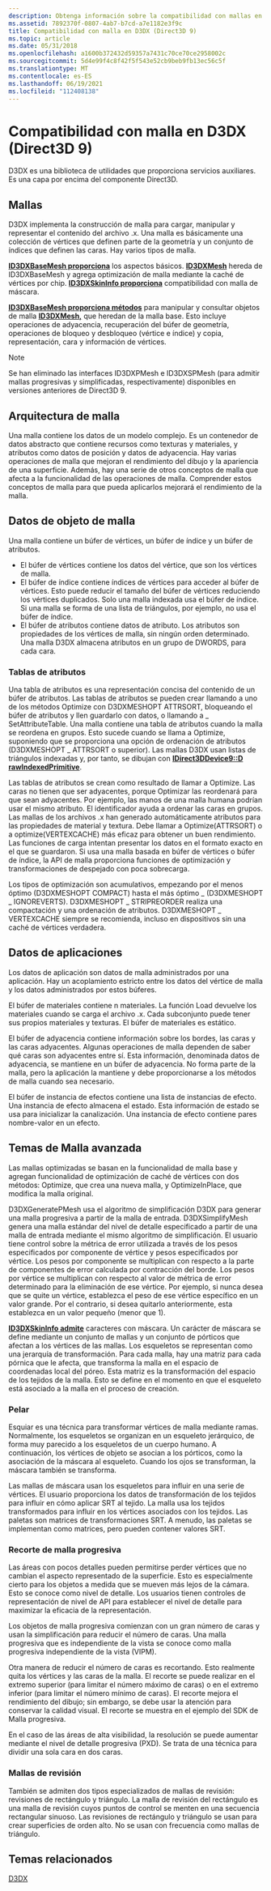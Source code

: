 ```yaml
---
description: Obtenga información sobre la compatibilidad con mallas en D3DX. D3DX es una biblioteca de utilidades que proporciona servicios auxiliares. Es una capa por encima del componente Direct3D.
ms.assetid: 7892370f-0807-4ab7-b7cd-a7e1182e3f9c
title: Compatibilidad con malla en D3DX (Direct3D 9)
ms.topic: article
ms.date: 05/31/2018
ms.openlocfilehash: a1600b372432d59357a7431c70ce70ce2958002c
ms.sourcegitcommit: 5d4e99f4c8f42f5f543e52cb9beb9fb13ec56c5f
ms.translationtype: MT
ms.contentlocale: es-ES
ms.lasthandoff: 06/19/2021
ms.locfileid: "112408138"
---
```

# <a name="mesh-support-in-d3dx-direct3d-9"></a>Compatibilidad con malla en D3DX (Direct3D 9)

D3DX es una biblioteca de utilidades que proporciona servicios auxiliares. Es una capa por encima del componente Direct3D.

## <a name="meshes"></a>Mallas

D3DX implementa la construcción de malla para cargar, manipular y representar el contenido del archivo .x. Una malla es básicamente una colección de vértices que definen parte de la geometría y un conjunto de índices que definen las caras. Hay varios tipos de malla.

[**ID3DXBaseMesh proporciona**](id3dxbasemesh.md) los aspectos básicos. [**ID3DXMesh**](id3dxmesh.md) hereda de ID3DXBaseMesh y agrega optimización de malla mediante la caché de vértices por chip. [**ID3DXSkinInfo proporciona**](id3dxskininfo.md) compatibilidad con malla de máscara.

[**ID3DXBaseMesh proporciona métodos**](id3dxbasemesh.md) para manipular y consultar objetos de malla [**ID3DXMesh,**](id3dxmesh.md) que heredan de la malla base. Esto incluye operaciones de adyacencia, recuperación del búfer de geometría, operaciones de bloqueo y desbloqueo (vértice e índice) y copia, representación, cara y información de vértices.

> [!Note]  
> Se han eliminado las interfaces ID3DXPMesh e ID3DXSPMesh (para admitir mallas progresivas y simplificadas, respectivamente) disponibles en versiones anteriores de Direct3D 9.

 

## <a name="mesh-architecture"></a>Arquitectura de malla

Una malla contiene los datos de un modelo complejo. Es un contenedor de datos abstracto que contiene recursos como texturas y materiales, y atributos como datos de posición y datos de adyacencia. Hay varias operaciones de malla que mejoran el rendimiento del dibujo y la apariencia de una superficie. Además, hay una serie de otros conceptos de malla que afecta a la funcionalidad de las operaciones de malla. Comprender estos conceptos de malla para que pueda aplicarlos mejorará el rendimiento de la malla.

## <a name="mesh-object-data"></a>Datos de objeto de malla

Una malla contiene un búfer de vértices, un búfer de índice y un búfer de atributos.

-   El búfer de vértices contiene los datos del vértice, que son los vértices de malla.
-   El búfer de índice contiene índices de vértices para acceder al búfer de vértices. Esto puede reducir el tamaño del búfer de vértices reduciendo los vértices duplicados. Solo una malla indexada usa el búfer de índice. Si una malla se forma de una lista de triángulos, por ejemplo, no usa el búfer de índice.
-   El búfer de atributos contiene datos de atributo. Los atributos son propiedades de los vértices de malla, sin ningún orden determinado. Una malla D3DX almacena atributos en un grupo de DWORDS, para cada cara.

### <a name="attribute-tables"></a>Tablas de atributos

Una tabla de atributos es una representación concisa del contenido de un búfer de atributos. Las tablas de atributos se pueden crear llamando a uno de los métodos Optimize con D3DXMESHOPT ATTRSORT, bloqueando el búfer de atributos y llen guardarlo con datos, o llamando a \_ SetAttributeTable. Una malla contiene una tabla de atributos cuando la malla se reordena en grupos. Esto sucede cuando se llama a Optimize, suponiendo que se proporciona una opción de ordenación de atributos (D3DXMESHOPT \_ ATTRSORT o superior). Las mallas D3DX usan listas de triángulos indexadas y, por tanto, se dibujan con [**IDirect3DDevice9::D rawIndexedPrimitive**](/windows/win32/api/d3d9helper/nf-d3d9helper-idirect3ddevice9-drawindexedprimitive).

Las tablas de atributos se crean como resultado de llamar a Optimize. Las caras no tienen que ser adyacentes, porque Optimizar las reordenará para que sean adyacentes. Por ejemplo, las manos de una malla humana podrían usar el mismo atributo. El identificador ayuda a ordenar las caras en grupos. Las mallas de los archivos .x han generado automáticamente atributos para las propiedades de material y textura. Debe llamar a Optimize(ATTRSORT) o a optimize(VERTEXCACHE) más eficaz para obtener un buen rendimiento. Las funciones de carga intentan presentar los datos en el formato exacto en el que se guardaron. Si usa una malla basada en búfer de vértices o búfer de índice, la API de malla proporciona funciones de optimización y transformaciones de despejado con poca sobrecarga.

Los tipos de optimización son acumulativos, empezando por el menos óptimo (D3DXMESHOPT COMPACT) hasta el más óptimo \_ (D3DXMESHOPT \_ IGNOREVERTS). D3DXMESHOPT \_ STRIPREORDER realiza una compactación y una ordenación de atributos. D3DXMESHOPT \_ VERTEXCACHE siempre se recomienda, incluso en dispositivos sin una caché de vértices verdadera.

## <a name="application-data"></a>Datos de aplicaciones

Los datos de aplicación son datos de malla administrados por una aplicación. Hay un acoplamiento estricto entre los datos del vértice de malla y los datos administrados por estos búferes.

El búfer de materiales contiene n materiales. La función Load devuelve los materiales cuando se carga el archivo .x. Cada subconjunto puede tener sus propios materiales y texturas. El búfer de materiales es estático.

El búfer de adyacencia contiene información sobre los bordes, las caras y las caras adyacentes. Algunas operaciones de malla dependen de saber qué caras son adyacentes entre sí. Esta información, denominada datos de adyacencia, se mantiene en un búfer de adyacencia. No forma parte de la malla, pero la aplicación la mantiene y debe proporcionarse a los métodos de malla cuando sea necesario.

El búfer de instancia de efectos contiene una lista de instancias de efecto. Una instancia de efecto almacena el estado. Esta información de estado se usa para inicializar la canalización. Una instancia de efecto contiene pares nombre-valor en un efecto.

## <a name="advanced-mesh-topics"></a>Temas de Malla avanzada

Las mallas optimizadas se basan en la funcionalidad de malla base y agregan funcionalidad de optimización de caché de vértices con dos métodos: Optimize, que crea una nueva malla, y OptimizeInPlace, que modifica la malla original.

D3DXGeneratePMesh usa el algoritmo de simplificación D3DX para generar una malla progresiva a partir de la malla de entrada. D3DXSimplifyMesh genera una malla estándar del nivel de detalle especificado a partir de una malla de entrada mediante el mismo algoritmo de simplificación. El usuario tiene control sobre la métrica de error utilizada a través de los pesos especificados por componente de vértice y pesos especificados por vértice. Los pesos por componente se multiplican con respecto a la parte de componentes de error calculada por contracción del borde. Los pesos por vértice se multiplican con respecto al valor de métrica de error determinado para la eliminación de ese vértice. Por ejemplo, si nunca desea que se quite un vértice, establezca el peso de ese vértice específico en un valor grande. Por el contrario, si desea quitarlo anteriormente, esta establezca en un valor pequeño (menor que 1).

[**ID3DXSkinInfo admite**](id3dxskininfo.md) caracteres con máscara. Un carácter de máscara se define mediante un conjunto de mallas y un conjunto de pórticos que afectan a los vértices de las mallas. Los esqueletos se representan como una jerarquía de transformación. Para cada malla, hay una matriz para cada pórnica que le afecta, que transforma la malla en el espacio de coordenadas local del póreo. Esta matriz es la transformación del espacio de los tejidos de la malla. Esto se define en el momento en que el esqueleto está asociado a la malla en el proceso de creación.

### <a name="skinning"></a>Pelar

Esquiar es una técnica para transformar vértices de malla mediante ramas. Normalmente, los esqueletos se organizan en un esqueleto jerárquico, de forma muy parecido a los esqueletos de un cuerpo humano. A continuación, los vértices de objeto se asocian a los pórticos, como la asociación de la máscara al esqueleto. Cuando los ojos se transforman, la máscara también se transforma.

Las mallas de máscara usan los esqueletos para influir en una serie de vértices. El usuario proporciona los datos de transformación de los tejidos para influir en cómo aplicar SRT al tejido. La malla usa los tejidos transformados para influir en los vértices asociados con los tejidos. Las paletas son matrices de transformaciones SRT. A menudo, las paletas se implementan como matrices, pero pueden contener valores SRT.

### <a name="progressive-mesh-trimming"></a>Recorte de malla progresiva

Las áreas con pocos detalles pueden permitirse perder vértices que no cambian el aspecto representado de la superficie. Esto es especialmente cierto para los objetos a medida que se mueven más lejos de la cámara. Esto se conoce como nivel de detalle. Los usuarios tienen controles de representación de nivel de API para establecer el nivel de detalle para maximizar la eficacia de la representación.

Los objetos de malla progresiva comienzan con un gran número de caras y usan la simplificación para reducir el número de caras. Una malla progresiva que es independiente de la vista se conoce como malla progresiva independiente de la vista (VIPM).

Otra manera de reducir el número de caras es recortando. Esto realmente quita los vértices y las caras de la malla. El recorte se puede realizar en el extremo superior (para limitar el número máximo de caras) o en el extremo inferior (para limitar el número mínimo de caras). El recorte mejora el rendimiento del dibujo; sin embargo, se debe usar la atención para conservar la calidad visual. El recorte se muestra en el ejemplo del SDK de Malla progresiva.

En el caso de las áreas de alta visibilidad, la resolución se puede aumentar mediante el nivel de detalle progresiva (PXD). Se trata de una técnica para dividir una sola cara en dos caras.

### <a name="patch-meshes"></a>Mallas de revisión

También se admiten dos tipos especializados de mallas de revisión: revisiones de rectángulo y triángulo. La malla de revisión del rectángulo es una malla de revisión cuyos puntos de control se menten en una secuencia rectangular sinuoso. Las revisiones de rectángulo y triángulo se usan para crear superficies de orden alto. No se usan con frecuencia como mallas de triángulo.

## <a name="related-topics"></a>Temas relacionados

<dl> <dt>

[D3DX](d3dx.md)
</dt> </dl>

 

 
